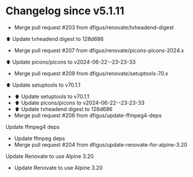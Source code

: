 # Changelog since v5.1.11
- Merge pull request #203 from dfigus/renovate/tvheadend-digest

⬆️ Update tvheadend digest to 128d686 
- Merge pull request #207 from dfigus/renovate/picons-picons-2024.x

⬆️ Update picons/picons to v2024-06-22--23-23-33 
- Merge pull request #209 from dfigus/renovate/setuptools-70.x

⬆️ Update setuptools to v70.1.1 
- ⬆️ Update setuptools to v70.1.1 
- ⬆️ Update picons/picons to v2024-06-22--23-23-33 
- ⬆️ Update tvheadend digest to 128d686 
- Merge pull request #206 from dfigus/update-ffmpeg4-deps

Update ffmpeg4 deps 
- Update ffmpeg deps 
- Merge pull request #204 from dfigus/update-renovate-for-alpine-3.20

Update Renovate to use Alpine 3.20 
- Update Renovate to use Alpine 3.20 
